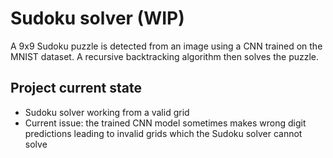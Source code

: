 # Sudoku solver (WIP)
A 9x9 Sudoku puzzle is detected from an image using a CNN trained on the MNIST dataset.
A recursive backtracking algorithm then solves the puzzle.

## Project current state
- Sudoku solver working from a valid grid
- Current issue: the trained CNN model sometimes makes wrong digit predictions leading to invalid grids which the Sudoku solver cannot solve
